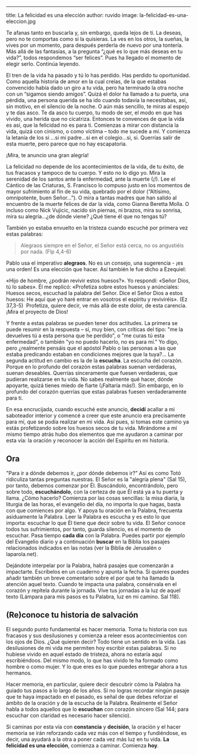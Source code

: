 ---
title: La felicidad es una elección
author: ruvido
image: la-felicidad-es-una-eleccion.jpg

Te afanas tanto en buscarla y, sin embargo, queda lejos de ti. La deseas, pero no te comportas como si la quisieras. La ves en los otros, la sueñas, la vives por un momento, para después perderla de nuevo por una tontería. Más allá de las fantasías, a la pregunta “¿qué es lo que más deseas en tu vida?”, todos respondemos “ser felices”. Pues ha llegado el momento de elegir serlo. Continúa leyendo.

El tren de la vida ha pasado y tú lo has perdido. Has perdido tu oportunidad. Como aquella historia de amor en la cual creías, de la que estabas convencido había dado un giro a tu vida, pero ha terminado la otra noche con un “sigamos siendo amigos”. Quizá el dolor ha llamado a tu puerta, una pérdida, una persona querida se ha ido cuando todavía la necesitabas, así, sin motivo, en el silencio de la noche. O aún más sencillo, te miras al espejo y te das asco. Te da asco tu cuerpo, tu modo de ser, el modo en que has vivido, una herida que no cicatriza. Entonces te convences de que la vida es así, que la felicidad no es para ti. Comienzas a mirar con distancia la vida, quizá con cinismo, o como víctima – todo me sucede a mí. Y comienza la letanía de los si …si mi padre…si en el colegio…si, si. Querrías salir de esta muerte, pero parece que no hay escapatoria.

¡Mira, te anuncio una gran alegría!

La felicidad no depende de los acontecimientos de la vida, de tu éxito, de tus fracasos y tampoco de tu cuerpo. Y esto no lo digo yo. Mira la serenidad de los santos ante la enfermedad, ante la muerte (¡!). Lee el Cántico de las Criaturas, S. Francisco lo compuso justo en los momentos de mayor sufrimiento al fin de su vida, quebrado por el dolor (“Altísimo, omnipotente, buen Señor…”). O mira a tantas madres que han salido al encuentro de la muerte felices de dar la vida, como Gianna Beretta Molla. O incluso como Nick Vujicic, nacido sin piernas, ni brazos, mira su sonrisa, mira su alegría…¿de dónde viene? ¿Qué tiene él que no tengas tú? 

También yo estaba envuelto en la tristeza cuando escuché por primera vez estas palabras:

> Alegraos siempre en el Señor, el Señor está cerca, no os angustiéis por nada. (Flp 4,4-6)

Pablo usa el imperativo **alegraos**. No es un consejo, una sugerencia - ¡es una orden! Es una elección que hacer. Así también le fue dicho a Ezequiel:

«Hijo de hombre, ¿podrán revivir estos huesos?». Yo respondí: «Señor Dios, tú lo sabes». Él me replicó: «Profetiza sobre estos huesos y anúnciales: Huesos secos, escuchad la palabra del Señor. Dice el Señor Dios a estos huesos: He aquí que yo haré entrar en vosotros el espíritu y reviviréis». (Ez 37,3-5)  Profetiza, quiere decir, ve más allá de este dolor, de esta carencia. ¡Mira el proyecto de Dios!

Y frente a estas palabras se pueden tener dos actitudes. La primera se puede resumir en la respuesta – sí, muy bien, con críticas del tipo: "me la devuelves tú a esta persona que he perdido", o "me curas tú esta enfermedad", o también "yo no puedo hacerlo, no es para mí." Yo digo, pero ¿realmente pensáis que el apóstol Pablo o las personas a las que estaba predicando estaban en condiciones mejores que la tuya?... La segunda actitud en cambio es la de la **escucha**. La escucha del corazón. Porque en lo profundo del corazón estas palabras suenan verdaderas, suenan deseables. Querrías sinceramente que fuesen verdaderas, que pudieran realizarse en tu vida. No sabes realmente qué hacer, dónde apoyarte, quizá tienes miedo de fiarte (¡Faltaría más!). Sin embargo, en lo profundo del corazón querrías que estas palabras fuesen verdaderamente para ti.

En esa encrucijada, cuando escuché este anuncio, **decidí** acallar a mi saboteador interior y comencé a creer que este anuncio era precisamente para mí, que se podía realizar en mi vida. Así pues, si tomas este camino ya estás profetizando sobre los huesos secos de tu vida. Mirándome a mí mismo tiempo atrás hubo dos elementos que me ayudaron a caminar por esta vía: la oración y reconocer la acción del Espíritu en mi historia.


## Ora

"Para ir a dónde debemos ir, ¿por dónde debemos ir?” Así es como Totó ridiculiza tantas preguntas nuestras. El Señor es la "alegría plena" (Sal 15), por tanto, debemos comenzar por Él. Buscándolo, encontrándolo, pero sobre todo, **escuchándolo**, con la certeza de que Él está ya a tu puerta y llama. ¿Cómo hacerlo? Comienza por las cosas sencillas: la misa diaria, la liturgia de las horas, el evangelio del día, no importa lo que hagas, basta con que comiences por algo. Y apoya tu oración en la Palabra, frecuenta asiduamente la Palabra. Leer la Palabra es escucha y es esto lo que importa: escuchar lo que Él tiene que decir sobre tu vida. El Señor conoce todos tus sufrimientos, por tanto, guarda silencio, es el momento de escuchar. Pasa tiempo **cada día** con la Palabra. Puedes partir por ejemplo del Evangelio diario y a continuación **buscar**  en la Biblia los pasajes relacionados indicados en las notas (ver la Biblia de Jerusalén o laparola.net).


Dejándote interpelar por la Palabra, habrá pasajes que comenzarán a impactarte. Escríbelos en un cuaderno y apunta la fecha. Si quieres puedes añadir también un breve comentario sobre el por qué te ha llamado la atención aquel texto. Cuando te impacta una palabra, consérvala en el corazón y repítela durante la jornada. Vive tus jornadas a la luz de aquel texto (Lámpara para mis pasos es tu Palabra, luz en mi camino. Sal 118).

## (Re)conoce tu historia de salvación

El segundo punto fundamental es hacer memoria. Toma tu historia con sus fracasos y sus desilusiones y comienza a releer esos acontecimientos con los ojos de Dios. ¿Qué quieren decir? Todo tiene un sentido en la vida. Las desilusiones de mi vida me permiten hoy escribir estas palabras. Si no hubiese vivido en aquel estado de tristeza, ahora no estaría aquí escribiéndoos. Del mismo modo, lo que has vivido te ha formado como hombre o como mujer. Y lo que eres es lo que puedes entregar ahora a tus hermanos.

Hacer memoria, en particular, quiere decir descubrir cómo la Palabra ha guiado tus pasos a lo largo de los años. Si no logras recordar ningún pasaje que te haya impactado en el pasado, es señal de que debes reforzar el ámbito de la oración y de la escucha de la Palabra. Realmente el Señor habla a todos aquellos que lo **escuchan** con corazón sincero (Sal 144; para escuchar con claridad es necesario hacer silencio).

Si caminas por esta vía con **constancia** y **decisión**, la oración y el hacer memoria se irán reforzando cada vez más con el tiempo y fundiéndose, es decir, una ayudará a la otra a poner cada vez más luz en tu vida. **La felicidad es una elección**, comienza a caminar. Comienza **hoy**.